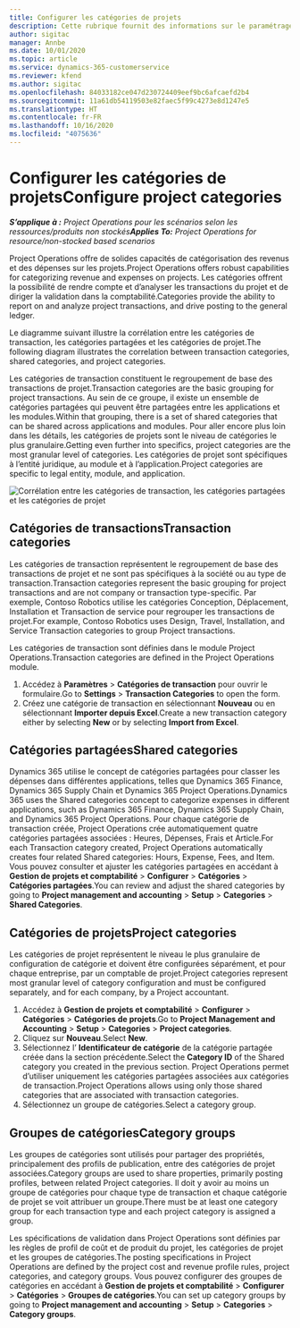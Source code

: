 ```yaml
---
title: Configurer les catégories de projets
description: Cette rubrique fournit des informations sur le paramétrage des catégories de projet.
author: sigitac
manager: Annbe
ms.date: 10/01/2020
ms.topic: article
ms.service: dynamics-365-customerservice
ms.reviewer: kfend
ms.author: sigitac
ms.openlocfilehash: 84033182ce047d230724409eef9bc6afcaefd2b4
ms.sourcegitcommit: 11a61db54119503e82faec5f99c4273e8d1247e5
ms.translationtype: HT
ms.contentlocale: fr-FR
ms.lasthandoff: 10/16/2020
ms.locfileid: "4075636"
---
```

# <a name="configure-project-categories"></a><span data-ttu-id="9e91f-103">Configurer les catégories de projets</span><span class="sxs-lookup"><span data-stu-id="9e91f-103">Configure project categories</span></span>

<span data-ttu-id="9e91f-104">_**S’applique à :** Project Operations pour les scénarios selon les ressources/produits non stockés_</span><span class="sxs-lookup"><span data-stu-id="9e91f-104">_**Applies To:** Project Operations for resource/non-stocked based scenarios_</span></span>

<span data-ttu-id="9e91f-105">Project Operations offre de solides capacités de catégorisation des revenus et des dépenses sur les projets.</span><span class="sxs-lookup"><span data-stu-id="9e91f-105">Project Operations offers robust capabilities for categorizing revenue and expenses on projects.</span></span> <span data-ttu-id="9e91f-106">Les catégories offrent la possibilité de rendre compte et d’analyser les transactions du projet et de diriger la validation dans la comptabilité.</span><span class="sxs-lookup"><span data-stu-id="9e91f-106">Categories provide the ability to report on and analyze project transactions, and drive posting to the general ledger.</span></span>

<span data-ttu-id="9e91f-107">Le diagramme suivant illustre la corrélation entre les catégories de transaction, les catégories partagées et les catégories de projet.</span><span class="sxs-lookup"><span data-stu-id="9e91f-107">The following diagram illustrates the correlation between transaction categories, shared categories, and project categories.</span></span> 

<span data-ttu-id="9e91f-108">Les catégories de transaction constituent le regroupement de base des transactions de projet.</span><span class="sxs-lookup"><span data-stu-id="9e91f-108">Transaction categories are the basic grouping for project transactions.</span></span> <span data-ttu-id="9e91f-109">Au sein de ce groupe, il existe un ensemble de catégories partagées qui peuvent être partagées entre les applications et les modules.</span><span class="sxs-lookup"><span data-stu-id="9e91f-109">Within that grouping, there is a set of shared categories that can be shared across applications and modules.</span></span> <span data-ttu-id="9e91f-110">Pour aller encore plus loin dans les détails, les catégories de projets sont le niveau de catégories le plus granulaire.</span><span class="sxs-lookup"><span data-stu-id="9e91f-110">Getting even further into specifics, project categories are the most granular level of categories.</span></span> <span data-ttu-id="9e91f-111">Les catégories de projet sont spécifiques à l’entité juridique, au module et à l’application.</span><span class="sxs-lookup"><span data-stu-id="9e91f-111">Project categories are specific to legal entity, module, and application.</span></span>

![Corrélation entre les catégories de transaction, les catégories partagées et les catégories de projet](media/project-categories.png)

## <a name="transaction-categories"></a><span data-ttu-id="9e91f-113">Catégories de transactions</span><span class="sxs-lookup"><span data-stu-id="9e91f-113">Transaction categories</span></span>

<span data-ttu-id="9e91f-114">Les catégories de transaction représentent le regroupement de base des transactions de projet et ne sont pas spécifiques à la société ou au type de transaction.</span><span class="sxs-lookup"><span data-stu-id="9e91f-114">Transaction categories represent the basic grouping for project transactions and are not company or transaction type-specific.</span></span> <span data-ttu-id="9e91f-115">Par exemple, Contoso Robotics utilise les catégories Conception, Déplacement, Installation et Transaction de service pour regrouper les transactions de projet.</span><span class="sxs-lookup"><span data-stu-id="9e91f-115">For example, Contoso Robotics uses Design, Travel, Installation, and Service Transaction categories to group Project transactions.</span></span>

<span data-ttu-id="9e91f-116">Les catégories de transaction sont définies dans le module Project Operations.</span><span class="sxs-lookup"><span data-stu-id="9e91f-116">Transaction categories are defined in the Project Operations module.</span></span> 
1. <span data-ttu-id="9e91f-117">Accédez à **Paramètres** \> **Catégories de transaction** pour ouvrir le formulaire.</span><span class="sxs-lookup"><span data-stu-id="9e91f-117">Go to **Settings** \> **Transaction Categories** to open the form.</span></span> 
2. <span data-ttu-id="9e91f-118">Créez une catégorie de transaction en sélectionnant **Nouveau** ou en sélectionnant **Importer depuis Excel**.</span><span class="sxs-lookup"><span data-stu-id="9e91f-118">Create a new transaction category either by selecting **New** or by selecting **Import from Excel**.</span></span>

## <a name="shared-categories"></a><span data-ttu-id="9e91f-119">Catégories partagées</span><span class="sxs-lookup"><span data-stu-id="9e91f-119">Shared categories</span></span>

<span data-ttu-id="9e91f-120">Dynamics 365 utilise le concept de catégories partagées pour classer les dépenses dans différentes applications, telles que Dynamics 365 Finance, Dynamics 365 Supply Chain et Dynamics 365 Project Operations.</span><span class="sxs-lookup"><span data-stu-id="9e91f-120">Dynamics 365 uses the Shared categories concept to categorize expenses in different applications, such as Dynamics 365 Finance, Dynamics 365 Supply Chain, and Dynamics 365 Project Operations.</span></span> <span data-ttu-id="9e91f-121">Pour chaque catégorie de transaction créée, Project Operations crée automatiquement quatre catégories partagées associées : Heures, Dépenses, Frais et Article.</span><span class="sxs-lookup"><span data-stu-id="9e91f-121">For each Transaction category created, Project Operations automatically creates four related Shared categories: Hours, Expense, Fees, and Item.</span></span> <span data-ttu-id="9e91f-122">Vous pouvez consulter et ajuster les catégories partagées en accédant à **Gestion de projets et comptabilité** \> **Configurer** \> **Catégories** \> **Catégories partagées**.</span><span class="sxs-lookup"><span data-stu-id="9e91f-122">You can review and adjust the shared categories by going to **Project management and accounting** \> **Setup** \> **Categories** \> **Shared Categories**.</span></span>

## <a name="project-categories"></a><span data-ttu-id="9e91f-123">Catégories de projets</span><span class="sxs-lookup"><span data-stu-id="9e91f-123">Project categories</span></span>

<span data-ttu-id="9e91f-124">Les catégories de projet représentent le niveau le plus granulaire de configuration de catégorie et doivent être configurées séparément, et pour chaque entreprise, par un comptable de projet.</span><span class="sxs-lookup"><span data-stu-id="9e91f-124">Project categories represent most granular level of category configuration and must be configured separately, and for each company, by a Project accountant.</span></span>

1. <span data-ttu-id="9e91f-125">Accédez à **Gestion de projets et comptabilité** \> **Configurer** \> **Catégories** \> **Catégories de projets**.</span><span class="sxs-lookup"><span data-stu-id="9e91f-125">Go to **Project Management and Accounting** \> **Setup** \> **Categories** \> **Project categories**.</span></span>
2. <span data-ttu-id="9e91f-126">Cliquez sur **Nouveau**.</span><span class="sxs-lookup"><span data-stu-id="9e91f-126">Select **New**.</span></span>
3. <span data-ttu-id="9e91f-127">Sélectionnez l’ **Identificateur de catégorie** de la catégorie partagée créée dans la section précédente.</span><span class="sxs-lookup"><span data-stu-id="9e91f-127">Select the **Category ID** of the Shared category you created in the previous section.</span></span> <span data-ttu-id="9e91f-128">Project Operations permet d’utiliser uniquement les catégories partagées associées aux catégories de transaction.</span><span class="sxs-lookup"><span data-stu-id="9e91f-128">Project Operations allows using only those shared categories that are associated with transaction categories.</span></span>
4. <span data-ttu-id="9e91f-129">Sélectionnez un groupe de catégories.</span><span class="sxs-lookup"><span data-stu-id="9e91f-129">Select a category group.</span></span>

## <a name="category-groups"></a><span data-ttu-id="9e91f-130">Groupes de catégories</span><span class="sxs-lookup"><span data-stu-id="9e91f-130">Category groups</span></span>

<span data-ttu-id="9e91f-131">Les groupes de catégories sont utilisés pour partager des propriétés, principalement des profils de publication, entre des catégories de projet associées.</span><span class="sxs-lookup"><span data-stu-id="9e91f-131">Category groups are used to share properties, primarily posting profiles, between related Project categories.</span></span> <span data-ttu-id="9e91f-132">Il doit y avoir au moins un groupe de catégories pour chaque type de transaction et chaque catégorie de projet se voit attribuer un groupe.</span><span class="sxs-lookup"><span data-stu-id="9e91f-132">There must be at least one category group for each transaction type and each project category is assigned a group.</span></span>

<span data-ttu-id="9e91f-133">Les spécifications de validation dans Project Operations sont définies par les règles de profil de coût et de produit du projet, les catégories de projet et les groupes de catégories.</span><span class="sxs-lookup"><span data-stu-id="9e91f-133">The posting specifications in Project Operations are defined by the project cost and revenue profile rules, project categories, and category groups.</span></span> <span data-ttu-id="9e91f-134">Vous pouvez configurer des groupes de catégories en accédant à **Gestion de projets et comptabilité** \> **Configurer** \> **Catégories** \> **Groupes de catégories**.</span><span class="sxs-lookup"><span data-stu-id="9e91f-134">You can set up category groups by going to **Project management and accounting** \> **Setup** \> **Categories** \> **Category groups**.</span></span>
